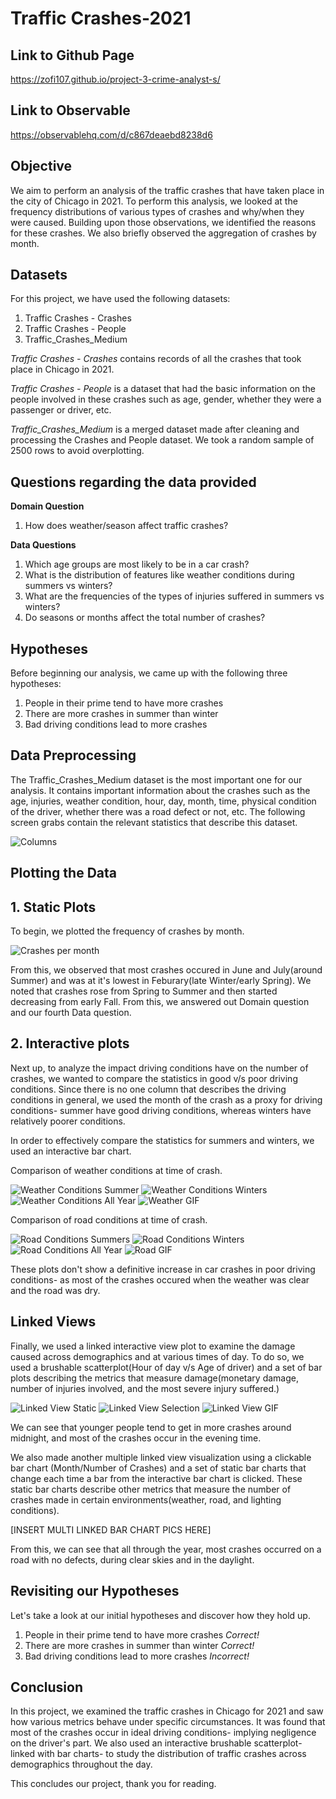 
# Traffic Crashes-2021
## Link to Github Page
https://zofi107.github.io/project-3-crime-analyst-s/
## Link to Observable
https://observablehq.com/d/c867deaebd8238d6

## Objective
We aim to perform an analysis of the traffic crashes that have taken place in the city of Chicago in 2021. To perform this analysis, we looked at the frequency distributions of various types of crashes and why/when they were caused. Building upon those observations, we identified the reasons for these crashes. We also briefly observed the aggregation of crashes by month.

## Datasets
For this project, we have used the following datasets:
1. Traffic Crashes - Crashes
2. Traffic Crashes - People
3. Traffic_Crashes_Medium

 _Traffic Crashes - Crashes_ contains records of all the crashes that took place in Chicago in 2021.
 
 _Traffic Crashes - People_ is a dataset that had the basic information on the people involved in these crashes such as age, gender, whether they were a passenger or driver, etc.
 
 _Traffic_Crashes_Medium_ is a merged dataset made after cleaning and processing the Crashes and People dataset. We took a random sample of 2500 rows to avoid overplotting.

## Questions regarding the data provided
**Domain Question**
  1. How does weather/season affect traffic crashes?

**Data Questions**
  1. Which age groups are most likely to be in a car crash?
  2. What is the distribution of features like weather conditions during summers vs winters?
  3. What are the frequencies of the types of injuries suffered in summers vs winters?
  4. Do seasons or months affect the total number of crashes?

## Hypotheses
Before beginning our analysis, we came up with the following three hypotheses:

1. People in their prime tend to have more crashes
2. There are more crashes in summer than winter
3. Bad driving conditions lead to more crashes

## Data Preprocessing
The Traffic_Crashes_Medium dataset is the most important one for our analysis. It contains important information about the crashes such as the age, injuries, weather condition, hour, day, month, time, physical condition of the driver, whether there was a road defect or not, etc. The following screen grabs contain the relevant statistics that describe this dataset.

![Columns](./markdown%20pics/columns.png)

## Plotting the Data

## 1. Static Plots
To begin, we plotted the frequency of crashes by month.

![Crashes per month](./markdown%20pics/crashes_per_month.png)

From this, we observed that most crashes occured in June and July(around Summer) and was at it's lowest in Feburary(late Winter/early Spring). We noted that crashes rose from Spring to Summer and then started decreasing from early Fall. From this, we answered out Domain question and our fourth Data question.

## 2. Interactive plots

Next up, to analyze the impact driving conditions have on the number of crashes, we wanted to compare the statistics in good v/s poor driving conditions. Since there is no one column that describes the driving conditions in general, we used the month of the crash as a proxy for driving conditions- summer have good driving conditions, whereas winters have relatively poorer conditions.

In order to effectively compare the statistics for summers and winters, we used an interactive bar chart.

Comparison of weather conditions at time of crash.

![Weather Conditions Summer](./markdown%20pics/wc_summer.png)
![Weather Conditions Winters](./markdown%20pics/wc_winters.png)
![Weather Conditions All Year](./markdown%20pics/wc_ay.png)
![Weather GIF](./markdown%20pics/weather.gif)

Comparison of road conditions at time of crash.

![Road Conditions Summers](./markdown%20pics/rc_summers.png)
![Road Conditions Winters](./markdown%20pics/rc_winters.png)
![Road Conditions All Year](./markdown%20pics/rc_ay.png)
![Road GIF](./markdown%20pics/road.gif)

These plots don't show a definitive increase in car crashes in poor driving conditions- as most of the crashes occured when the weather was clear and the road was dry.

## Linked Views

Finally, we used a linked interactive view plot to examine the damage caused across demographics and at various times of day. To do so, we used a brushable scatterplot(Hour of day v/s Age of driver) and a set of bar plots describing the metrics that measure damage(monetary damage, number of injuries involved, and the most severe injury suffered.)

![Linked View Static](./markdown%20pics/lv_static.png)
![Linked View Selection](./markdown%20pics/lv_selection.png)
![Linked View GIF](./markdown%20pics/linked.gif)

We can see that younger people tend to get in more crashes around midnight, and most of the crashes occur in the evening time.

We also made another multiple linked view visualization using a clickable bar chart (Month/Number of Crashes) and a set of static bar charts that change each time a bar from the interactive bar chart is clicked. These static bar charts describe other metrics that measure the number of crashes made in certain environments(weather, road, and lighting conditions).

[INSERT MULTI LINKED BAR CHART PICS HERE]

From this, we can see that all through the year, most crashes occurred on a road with no defects, during clear skies and in the daylight.

## Revisiting our Hypotheses

Let's take a look at our initial hypotheses and discover how they hold up.

1. People in their prime tend to have more crashes _*Correct!*_
2. There are more crashes in summer than winter _*Correct!*_
3. Bad driving conditions lead to more crashes
_*Incorrect!*_

## Conclusion

In this project, we examined the traffic crashes in Chicago for 2021 and saw how various metrics behave under specific circumstances. It was found that most of the crashes occur in ideal driving conditions- implying negligence on the driver's part. We also used an interactive brushable scatterplot- linked with bar charts- to study the distribution of traffic crashes across demographics throughout the day.

This concludes our project, thank you for reading.
